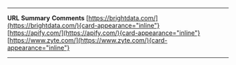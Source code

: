   ------------------------------------------------------------------------------ ------------- --------------
  **URL**                                                                        **Summary**   **Comments**
  [https://brightdata.com/](https://brightdata.com/){card-appearance="inline"}                 
  [https://apify.com/](https://apify.com/){card-appearance="inline"}                           
  [https://www.zyte.com/](https://www.zyte.com/){card-appearance="inline"}                     
                                                                                               
                                                                                               
  ------------------------------------------------------------------------------ ------------- --------------
